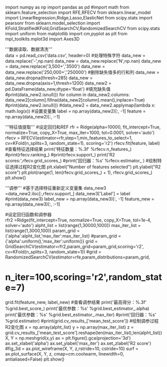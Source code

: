 import numpy as np
import pandas as pd
#import math
from sklearn.feature_selection import RFE,RFECV
from sklearn.linear_model import LinearRegression,Ridge,Lasso,ElasticNet
from scipy.stats import pearsonr
from sklearn.model_selection import KFold,StratifiedKFold,GridSearchCV,RandomizedSearchCV
from scipy.stats import uniform
from matplotlib import cm,pyplot as plt
from mpl_toolkits.mplot3d import Axes3D

'''数据读取、数据清洗'''  
data = pd.read_csv('data.csv', header=0) 
#处理特殊字符
data_new = data.replace('-',np.nan)
data_new = data_new.replace('N',np.nan)
data_new = data_new.replace('3,500+','3500')
data_new = data_new.replace('250,000+','250000')
#删除缺失值多的行和列
data_new = data_new.dropna(thresh=285)
data_new = data_new.dropna(axis=1,thresh=1200)
data_new2 = pd.DataFrame(data_new,dtype='float')
#填充缺失值
#print(data_new2.isnull())
for column in data_new2.columns:
    data_new2[column].fillna(data_new2[column].mean(),inplace=True) 
#print(data_new2.isnull())
#data_new2 = data_new2.applymap(lambda x: math.log(x))
#设置变量集
label = np.array(data_new2)[:, -1]
feature = np.array(data_new2)[:, :-1]

'''特征值提取'''
#设定回归和REF
rfr = Ridge(alpha=10000, fit_intercept=True, normalize=True,
                  copy_X=True, max_iter=1000, tol=0.0001, solver='auto')
rfecv = RFECV(estimator=rfr,step=1,min_features_to_select=1, 
              cv=KFold(n_splits=3, random_state=1), scoring='r2')
rfecv.fit(feature, label)
#查看特征选择结果
print('特征数量：%.3f' %rfecv.n_features_)
#print(rfecv.ranking_)
#print(rfecv.support_)
print('R2 scores:',rfecv.grid_scores_) 
#print('回归器：%s' %rfecv.estimator_ )
#绘制特征选择过程R2变化图
plt.xlabel("Number of features selected")
plt.ylabel("R2 score")
plt.plot(range(1, len(rfecv.grid_scores_) + 1), rfecv.grid_scores_)
plt.show()

'''调参'''
#基于选择特征重新定义变量集
data_new3 =data_new2.iloc[:,rfecv.support_]
data_new3['Label'] = label
#print(data_new3)
label_new = np.array(data_new3)[:, -1]
feature_new = np.array(data_new3)[:, :-1]

#设定回归函数和调参器     
rfr2 =Ridge(fit_intercept=True, normalize=True,
                  copy_X=True,  tol=1e-4, solver='auto')
alpht_list = list(range(1,30000,1000))
max_iter_list = list(range(1,3000,100))
param_grid = {'alpha':alpht_list,'max_iter':max_iter_list}
#param_grid = {'alpha':uniform(),'max_iter':uniform()}
grid = GridSearchCV(estimator=rfr2,param_grid=param_grid,scoring='r2',
                    cv=KFold(n_splits=3, random_state=1))
#grid = RandomizedSearchCV(estimator=rfe,param_distributions=param_grid,
#                          n_iter=100,scoring='r2',random_state=7)
grid.fit(feature_new, label_new)
#查看调参结果
print('最高得分：%.3f' %grid.best_score_)
print('最优参数：%s' %grid.best_estimator_.alpha)
print('最优参数：%s' %grid.best_estimator_.max_iter)
#print('回归器：%s' %grid.estimator)
#print(grid.cv_results_['mean_test_score'])
#绘制调参过程R2变化图
x = np.array(alpht_list)
y = np.array(max_iter_list)
z = grid.cv_results_['mean_test_score'].reshape(len(max_iter_list),len(alpht_list))
X, Y = np.meshgrid(x,y)
ax = plt.figure().gca(projection='3d')
ax.set_xlabel('alpha')
ax.set_ylabel('max_iter')
ax.set_zlabel('R2 score')
#fig_3d = ax.plot_wireframe(X, Y, z,rstride=10, cstride=10)
surf = ax.plot_surface(X, Y, z, cmap=cm.coolwarm,
                       linewidth=0, antialiased=False)
plt.show()





